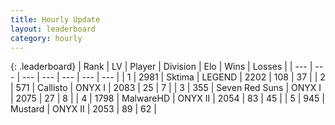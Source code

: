 ```yaml
---
title: Hourly Update
layout: leaderboard
category: hourly
---
```


{: .leaderboard}
| Rank | LV | Player | Division | Elo | Wins | Losses |
| --- | --- | --- | --- | --- | --- | --- |
| <span data-change="0">1</span> | 2981 | <span title="ID: 353063">Sktima</span> | LEGEND | <span data-change="0">2202</span> | <span data-change="0">108</span> | <span data-change="0">37</span> |
| <span data-change="1">2</span> | 571 | <span title="ID: 619928">Callisto</span> | ONYX I | <span data-change="15">2083</span> | <span data-change="1">25</span> | <span data-change="0">7</span> |
| <span data-change="-1">3</span> | 355 | <span title="ID: 670324">Seven Red Suns</span> | ONYX I | <span data-change="0">2075</span> | <span data-change="0">27</span> | <span data-change="0">8</span> |
| <span data-change="0">4</span> | 1798 | <span title="ID: 261794">MalwareHD</span> | ONYX II | <span data-change="0">2054</span> | <span data-change="0">83</span> | <span data-change="0">45</span> |
| <span data-change="0">5</span> | 945 | <span title="ID: 611082">Mustard</span> | ONYX II | <span data-change="0">2053</span> | <span data-change="0">89</span> | <span data-change="0">62</span> |
